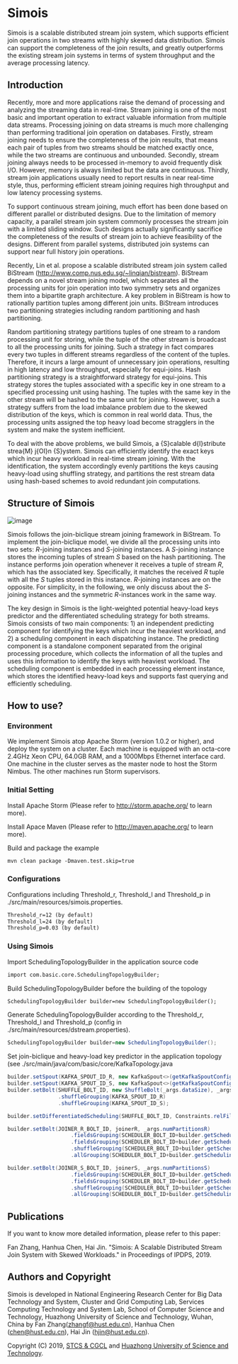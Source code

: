 # Simois

Simois is a scalable distributed stream join system, which supports efficient join operations in two streams with highly skewed data distribution. Simois can support the completeness of the join results, and greatly outperforms the existing stream join systems in terms of system throughput and the average processing latency.


## Introduction

Recently, more and more applications raise the demand of processing and analyzing the streaming data in real-time. Stream joining is one of the most basic and important operation to extract valuable information from multiple data streams. Processing joining on data streams is much more challenging than performing traditional join operation on databases. Firstly, stream joining needs to ensure the completeness of the join results, that means each pair of tuples from two streams should be matched exactly once, while the two streams are continuous and unbounded. Secondly, stream joining always needs to be processed in-memory to avoid frequently disk I/O. However, memory is always limited but the data are continuous. Thirdly, stream join applications usually need to report results in near real-time style, thus, performing efficient stream joining requires high throughput and low latency processing systems.

To support continuous stream joining, much effort has been done based on different parallel or distributed designs. Due to the limitation of memory capacity, a parallel stream join system commonly processes the stream join with a limited sliding window. Such designs actually significantly sacrifice the completeness of the results of stream join to achieve feasibility of the designs. Different from parallel systems, distributed join systems can support near full history join operations. 

Recently, Lin et al. propose a scalable distributed stream join system called BiStream (http://www.comp.nus.edu.sg/~linqian/bistream). BiStream depends on a novel stream joining model, which separates all the processing units for join operation into two symmetry sets and organizes them into a bipartite graph architecture. A key problem in BiStream is how to rationally partition tuples among different join units. BiStream introduces two partitioning strategies including random partitioning and hash partitioning. 

Random partitioning strategy partitions tuples of one stream to a random processing unit for storing, while the tuple of the other stream is broadcast to all the processing units for joining. Such a strategy in fact compares every two tuples in different streams regardless of the content of the tuples. Therefore, it incurs a large amount of unnecessary join operations, resulting in high latency and low throughput, especially for equi-joins. Hash partitioning strategy is a straightforward strategy for equi-joins. This strategy stores the tuples associated with a specific key in one stream to a specified processing unit using hashing. The tuples with the same key in the other stream will be hashed to the same unit for joining. However, such a strategy suffers from the load imbalance problem due to the skewed distribution of the keys, which is common in real world data. Thus, the processing units assigned the top heavy load become stragglers in the system and make the system inefficient.

To deal with the above problems, we build Simois, a {S}calable d{I}stribute strea{M} j{OI}n {S}ystem. Simois can efficiently identify the exact keys which incur heavy workload in real-time stream joining. With the identification, the system accordingly evenly partitions the keys causing heavy-load using shuffling strategy, and partitions the rest stream data using hash-based schemes to avoid redundant join computations.

## Structure of Simois

![image](https://github.com/DStream-Storm/DStream/raw/master/src/main/SimoisStructure.png)

Simois follows the join-biclique stream joining framework in BiStream. To implement the join-biclique model, we divide all the processing units into two sets: $R$-joining instances and $S$-joining instances. A $S$-joining instance stores the incoming tuples of stream $S$ based on the hash partitioning. The instance performs join operation whenever it receives a tuple of stream $R$, which has the associated key. Specifically, it matches the received $R$ tuple with all the $S$ tuples stored in this instance. $R$-joining instances are on the opposite. For simplicity, in the following, we only discuss about the $S$-joining instances and the symmetric $R$-instances work in the same way.

The key design in Simois is the light-weighted potential heavy-load keys predictor and the differentiated scheduling strategy for both streams. Simois consists of two main components: 1) an independent predicting component for identifying the keys which incur the heaviest workload, and 2) a scheduling component in each dispatching instance. The predicting component is a standalone component separated from the original processing procedure, which collects the information of all the tuples and uses this information to identify the keys with heaviest workload. The scheduling component is embedded in each processing element instance, which stores the identified heavy-load keys and supports fast querying and efficiently scheduling.


## How to use?

### Environment

We implement Simois atop Apache Storm (version 1.0.2 or higher), and deploy the system on a cluster. Each machine is equipped with an octa-core 2.4GHz Xeon CPU, 64.0GB RAM, and a 1000Mbps Ethernet interface card. One machine in the cluster serves as the master node to host the Storm Nimbus. The other machines run Storm supervisors.

### Initial Setting

Install Apache Storm (Please refer to http://storm.apache.org/ to learn more).

Install Apace Maven (Please refer to http://maven.apache.org/ to learn more).

Build and package the example

```txt
mvn clean package -Dmaven.test.skip=true
```

### Configurations

Configurations including Threshold_r, Threshold_l and Threshold_p in ./src/main/resources/simois.properties.

```txt
Threshold_r=12 (by default)
Threshold_l=24 (by default)
Threshold_p=0.03 (by default)
```

### Using Simois

Import SchedulingTopologyBuilder in the application source code

```txt
import com.basic.core.SchedulingTopologyBuilder;
```

Build SchedulingTopologyBuilder before the building of the topology

```txt
SchedulingTopologyBuilder builder=new SchedulingTopologyBuilder();
```

Generate SchedulingTopologyBuilder according to the Threshold_r, Threshold_l and Threshold_p (config in ./src/main/resources/dstream.properties).

```java
SchedulingTopologyBuilder builder=new SchedulingTopologyBuilder();
```

Set join-biclique and heavy-load key predictor in the application topology (see ./src/main/java/com/basic/core/KafkaTopology.java

```java
builder.setSpout(KAFKA_SPOUT_ID_R, new KafkaSpout<>(getKafkaSpoutConfig(KAFKA_BROKER, "didiOrder" + _args.dataSize, _args.groupid)), _args.numKafkaSpouts);
builder.setSpout(KAFKA_SPOUT_ID_S, new KafkaSpout<>(getKafkaSpoutConfig(KAFKA_BROKER, "didiGps" + _args.dataSize, _args.groupid)), _args.numKafkaSpouts);
builder.setBolt(SHUFFLE_BOLT_ID, new ShuffleBolt(_args.dataSize), _args.numShufflers)
                .shuffleGrouping(KAFKA_SPOUT_ID_R)
                .shuffleGrouping(KAFKA_SPOUT_ID_S);

builder.setDifferentiatedScheduling(SHUFFLE_BOLT_ID, Constraints.relFileds, Constraints.wordFileds);

builder.setBolt(JOINER_R_BOLT_ID, joinerR, _args.numPartitionsR)
                    .fieldsGrouping(SCHEDULER_BOLT_ID+builder.getSchedulingNum(), Constraints.nohotRFileds, new Fields(Constraints.wordFileds))
                    .fieldsGrouping(SCHEDULER_BOLT_ID+builder.getSchedulingNum(), Constraints.nohotSFileds, new Fields(Constraints.wordFileds))
                    .shuffleGrouping(SCHEDULER_BOLT_ID+builder.getSchedulingNum(), Constraints.hotRFileds)
                    .allGrouping(SCHEDULER_BOLT_ID+builder.getSchedulingNum(), Constraints.hotSFileds);

builder.setBolt(JOINER_S_BOLT_ID, joinerS, _args.numPartitionsS)
                    .fieldsGrouping(SCHEDULER_BOLT_ID+builder.getSchedulingNum(), Constraints.nohotSFileds, new Fields(Constraints.wordFileds))
                    .fieldsGrouping(SCHEDULER_BOLT_ID+builder.getSchedulingNum(), Constraints.nohotRFileds, new Fields(Constraints.wordFileds))
                    .shuffleGrouping(SCHEDULER_BOLT_ID+builder.getSchedulingNum(), Constraints.hotSFileds)
                    .allGrouping(SCHEDULER_BOLT_ID+builder.getSchedulingNum(), Constraints.hotRFileds);
```

## Publications

If you want to know more detailed information, please refer to this paper:

Fan Zhang, Hanhua Chen, Hai Jin. "Simois: A Scalable Distributed Stream Join System with Skewed Workloads." in Proceedings of IPDPS, 2019.


## Authors and Copyright

Simois is developed in National Engineering Research Center for Big Data Technology and System, Cluster and Grid Computing Lab, Services Computing Technology and System Lab, School of Computer Science and Technology, Huazhong University of Science and Technology, Wuhan, China by Fan Zhang(zhangf@hust.edu.cn), Hanhua Chen (chen@hust.edu.cn), Hai Jin (hjin@hust.edu.cn).

Copyright (C) 2019, [STCS & CGCL](http://grid.hust.edu.cn/) and [Huazhong University of Science and Technology](http://www.hust.edu.cn).


